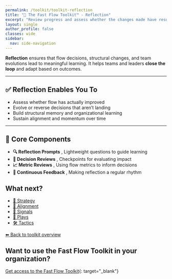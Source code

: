 ```yaml
---
permalink: /toolkit/toolkit-reflection
title: "🔄 The Fast Flow Toolkit™️ - Reflection"
excerpt: "Review progress and assess whether the changes made have resulted in improved flow and alignment. Questions or prompts for reflection, helping users assess how the flow is evolving and where they may need to double down on efforts."
layout: single
author_profile: false
classes: wide
sidebar:
  nav: side-navigation
---
```


**Reflection** ensures that flow decisions, structural changes, and team evolutions lead to meaningful learning. It helps teams and leaders **close the loop** and adapt based on outcomes.

---

## ✅ Reflection Enables You To

- Assess whether flow has actually improved  
- Evolve or reverse decisions that aren’t landing  
- Build structural memory and organizational learning  
- Sustain alignment and momentum over time  

---

## 🧩 Core Components

- **🔍 Reflection Prompts** , Lightweight questions to guide learning  
- **📅 Decision Reviews** , Checkpoints for evaluating impact  
- **📈 Metric Reviews** , Using flow metrics to inform decisions  
- **🔄 Continuous Feedback** , Making reflection a regular rhythm

## What next?

- [🧭 Strategy](/toolkit/toolkit-strategy)
- [🔄 Alignment](/toolkit/toolkit-alignment)
- [📡 Signals](/toolkit/toolkit-signals)
- [🎯 Plays](/toolkit/toolkit-plays)
- [🛠️ Tactics](/toolkit/toolkit-tactics)

[⬅ Back to toolkit overview](/toolkit/toolkit-overview)

## Want to use the Fast Flow Toolkit in your organization?

[Get access to the Fast Flow Toolkit](https://fastflowtoolkit.com){: target="_blank"}
